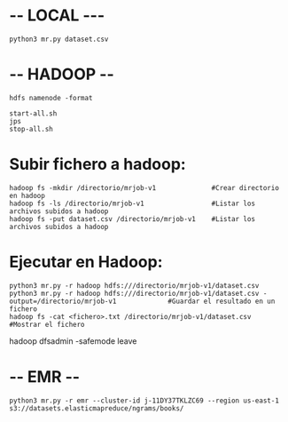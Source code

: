 # -- LOCAL --- 
```
python3 mr.py dataset.csv 
```




# -- HADOOP -- 
```
hdfs namenode -format

start-all.sh
jps
stop-all.sh
```

# Subir fichero a hadoop:
```
hadoop fs -mkdir /directorio/mrjob-v1              #Crear directorio en hadoop
hadoop fs -ls /directorio/mrjob-v1                 #Listar los archivos subidos a hadoop
hadoop fs -put dataset.csv /directorio/mrjob-v1    #Listar los archivos subidos a hadoop
```

# Ejecutar en Hadoop:
```
python3 mr.py -r hadoop hdfs:///directorio/mrjob-v1/dataset.csv
python3 mr.py -r hadoop hdfs:///directorio/mrjob-v1/dataset.csv -output=/directorio/mrjob-v1             #Guardar el resultado en un fichero
hadoop fs -cat <fichero>.txt /directorio/mrjob-v1/dataset.csv                                            #Mostrar el fichero
```


hadoop dfsadmin -safemode leave


# -- EMR --

```
python3 mr.py -r emr --cluster-id j-11DY37TKLZC69 --region us-east-1 s3://datasets.elasticmapreduce/ngrams/books/
```



